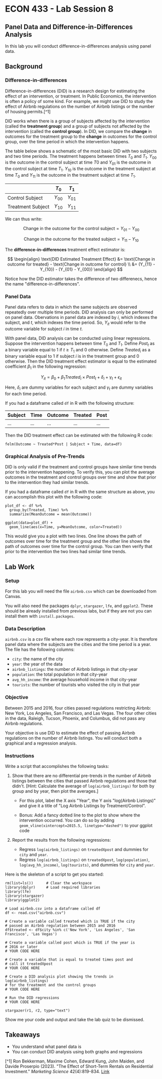 # ECON 433 - Lab Session 8
## Panel Data and Difference-in-Differences Analysis

In this lab you will conduct difference-in-differences analysis using panel data.

## Background


### Difference-in-differences

Difference-in-differences (DID) is a research design for estimating the effect of an intervention, or treatment. In Public Economics, the intervention is often a policy of some kind. For example, we might use DID to study the effect of Airbnb regulations on the number of Airbnb listings or the number of housing permits.[^1]

DID works when there is a group of subjects affected by the intervention (called the **treatment group**) and a group of subjects not affected by the intervention (called the **control group**). In DID, we compare the **change** in outcomes for the treatment group to the **change** in outcomes for the control group, over the time period in which the intervention happens.

The table below shows a schematic of the most basic DID with two subjects and two time periods. The treatment happens between times $T_0$ and $T_1$. $Y_{00}$ is the outcome in the control subject at time $T0$ and $Y_{01}$ is the outcome in the control subject at time $T_1$. $Y_{10}$ is the outcome in the treatment subject at time $T_0$ and $Y_{11}$ is the outcome in the treatment subject at time $T_1$.

|                     | $T_0$    | $T_1$    |
| ------------------- | -------- | -------- |
| Control Subject     | $Y_{00}$ | $Y_{01}$ |
| Treatment Subject   | $Y_{10}$ | $Y_{11}$ |

We can thus write:

$$\text{Change in the outcome for the control subject} = Y_{01} - Y_{00}$$

$$\text{Change in the outcome for the treated subject} = Y_{11} - Y_{10}$$

The **difference-in-differences** treatment effect estimator is:

$$
\begin{align}
\text{DID Estimated Treatment Effect} &= \text{Change in outcome for treated} - \text{Change in outcome for control} \\
&= (Y_{11} - Y_{10}) - (Y_{01} - Y_{00})
\end{align}
$$

Notice how the DID estimator takes the difference of two differenecs, hence the name "difference-in-differences".

### Panel Data

Panel data refers to data in which the same subjects are observed repeatedly over multiple time periods. DID analysis can only be performed on panel data. Obervations in panel data are indexed by $i$, which indexes the subject, and $t$, which indexes the time period. So, $Y_{it}$ would refer to the outcome variable for subject $i$ in time $t$.

With panel data, DID analysis can be conducted using linear regressions. Suppose the intervention happens between time $T_{0}$ and $T_{1}$. Define $Post_{t}$ as a binary variable equal to 1 if $t \geq T_{1}$ and 0 otherwise.  Define $Treated_{i}$ as a binary variable equal to 1 if subject $i$ is in the treatment group and 0 otherwise. Then the DID treatment effect estimator is equal to the estimated coefficient $\beta_{1}$ in the following regression:

$$Y_{it} = \beta_0 + \beta_1 Treated_{i} \times Post_{t} + \delta_{i} + \gamma_{t} + \epsilon_{it}$$

Here, $\delta_{i}$ are dummy variables for each subject and $\gamma_{t}$ are dummy variables for each time period.  

If you had a dataframe called `df` in R with the following structure:

| Subject | Time | Outcome | Treated | Post |
| ------- | ---- | ------- | ------- | ---- |
| ...     | ...  | ...     | ...     | ...  |

Then the DID treatment effect can be estimated with the following R code:

    felm(Outcome ~ Treated*Post | Subject + Time, data=df)

### Graphical Analysis of Pre-Trends

DID is only valid if the treatment and control groups have similar time trends prior to the intervention happening. To verify this, you can plot the average outcomes in the treatment and control groups over time and show that prior to the intervention they had similar trends.

If you had a dataframe called `df` in R with the same structure as above, you can accomplish this plot with the following code:

    plot_df <- df %>%
	  group_by(Treated, Time) %>%
      summarize(MeanOutcome = mean(Outcome)) 
    
    ggplot(data=plot_df) + 
      geom_line(aes(x=Time, y=MeanOutcome, color=Treated)) 	

This would give you a plot with two lines. One line shows the path of outcomes over time for the treatment group and the other line shows the path of outcomes over time for the control group. You can then verify that prior to the intervention the two lines had similar time trends.


## Lab Work

### Setup

For this lab you will need the file `airbnb.csv` which can be downloaded from Canvas.

You will also need the packages `dplyr`, `stargazer`, `lfe`, and `ggplot2`. These should be already installed from previous labs, but if they are not you can install them with `install.packages`.

### Data Description

`airbnb.csv` is a csv file where each row represents a city-year. It is therefore panel data where the subjects are the cities and the time period is a year. The file has the following columns:

- `city`: the name of the city
- `year`: the year of the data
- `airbnb_listings`: the number of Airbnb listings in that city-year
- `population`: the total population in that city-year
- `avg_hh_income`: the average household income in that city-year
- `tourists`: the number of tourists who visited the city in that year

### Objective 

Between 2015 and 2016, four cities passed regulations restricting Airbnb: New York, Los Angeles, San Francisco, and Las Vegas. The four other cities in the data, Raleigh, Tucson, Phoenix, and Columbus, did not pass any Airbnb regulations.

Your objective is use DID to estimate the effect of passing Airbnb regulations on the number of Airbnb listings. You will conduct both a graphical and a regression analysis.

### Instructions

Write a script that accomplishes the following tasks:

1. Show that there are no differential pre-trends in the number of Airbnb listings between the cities that passed Airbnb regulations and those that didn't. [Hint: Calculate the average of `log(airbnb_listings)` for both by group and by year, then plot the averages.]

    - For this plot, label the X axis "Year", the Y axis "log(Airbnb Listings)" and give it a title of "Log Airbnb Listings by Treatment/Control".
	
	- Bonus: Add a fancy dotted line to the plot to show where the intervention occurred. You can do so by adding `geom_vline(xintercept=2015.5, linetype="dashed")` to your ggplot code

2. Report the results from the following regressions:
	- Regress `log(airbnb_listings)` on `treatedXpost` and dummies for `city` and `year`.
	- Regress `log(airbnb_listings)` on `treatedXpost`, `log(population)`, `log(avg_hh_income)`,  `log(tourists)`, and dummies for `city` and `year`.

Here is the skeleton of a script to get you started:

	rm(list=ls())      # Clear the workspace
	library(dplyr)     # Load required libraries
	library(lfe)
	library(stargazer)
	library(ggplot2)

	# Load airbnb.csv into a dataframe called df
	df <- read.csv("airbnb.csv")

	# Create a variable called treated which is TRUE if the city 
	# passed an Airbnb regulation between 2015 and 2016
	df$treated <- df$city %in% c('New York', 'Los Angeles', 'San Francisco', 'Las Vegas')

	# Create a variable called post which is TRUE if the year is
	# 2016 or later
	# YOUR CODE HERE
	
	# Create a variable that is equal to treated times post and 
	# call it treatedXpost
	# YOUR CODE HERE

	# Create a DID analysis plot showing the trends in log(airbnb_listings) 
	# for the treatment and the control groups
	# YOUR CODE HERE

	# Run the DID regressions
	# YOUR CODE HERE

	stargazer(r1, r2, type="text")

Show me your code and output and take the lab quiz to be dismissed.

## Takeaways

- You understand what panel data is
- You can conduct DID analysis using both graphs and regressions

 
[^1] Ron Bekkerman, Maxime Cohen, Edward Kung, John Maiden, and Davide Proserpio (2023). "The Effect of Short-Term Rentals on Residential Investment." *Marketing Science* 42(4):819-834. [Link](https://pubsonline.informs.org/doi/abs/10.1287/mksc.2022.1409)















